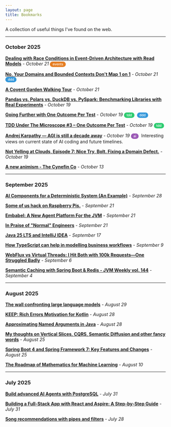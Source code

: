 ```yaml
---
layout: page
title: Bookmarks
---
```


<style>
.tag {
  display: inline-block;
  padding: 2px 8px;
  margin: 0 4px 0 0;
  font-size: 0.75em;
  font-weight: 500;
  color: #fff;
  background-color: #6c757d;
  border-radius: 12px;
  text-transform: lowercase;
}
.tag-events { background-color: #e67e22; }
.tag-ddd { background-color: #3498db; }
.tag-tdd { background-color: #2ecc71; }
.tag-ai { background-color: #9b59b6; }
</style>

A collection of useful things I've found on the web.

---

### October 2025

**[Dealing with Race Conditions in Event-Driven Architecture with Read Models](https://open.substack.com/pub/architectureweekly/p/dealing-with-race-conditions-in-event?utm_source=share&utm_medium=android&r=j1l7m)** - *October 21*
<span class="tag tag-events">events</span>

**[No, Your Domains and Bounded Contexts Don't Map 1 on 1](https://verraes.net/2025/08/domain-and-bounded-contexts-dont-map-one-on-one/)** - *October 21*
<span class="tag tag-ddd">ddd</span>

**[A Covent Garden Walking Tour](https://www.nytimes.com/1978/02/05/archives/14-covent-garden-walking-tour-wandering-on-foot-in-covent-garden.html?smid=nytcore-android-share)** - *October 21*

**[Pandas vs. Polars vs. DuckDB vs. PySpark: Benchmarking Libraries with Real Experiments](https://open.substack.com/pub/pipeline2insights/p/pandas-vs-polars-vs-duckdb-vs-pyspark-benchmarking-real-experiments?utm_source=share&utm_medium=android&r=j1l7m)** - *October 19*

**[Going Further with One Outcome Per Test](https://blog.thecodewhisperer.com/permalink/going-further-with-one-outcome-per-test)** - *October 19*
<span class="tag tag-tdd">tdd</span> <span class="tag tag-ddd">ddd</span>

**[TDD Under The Microscope #3 – One Outcome Per Test](https://codemanship.wordpress.com/2025/10/13/tdd-under-the-microscope-3-one-outcome-per-test/)** - *October 19*
<span class="tag tag-tdd">tdd</span>

**[Andrej Karpathy — AGI is still a decade away](https://www.dwarkesh.com/p/andrej-karpathy)** - *October 19*
<span class="tag tag-ai">ai</span>
Interesting views on current state of AI coding and future timelines.

**[Not Yelling at Clouds, Episode 7: Nice Try, Bolt. Fixing a Domain Defect.](https://www.linkedin.com/redir/redirect/?url=https%3A%2F%2Fyoutube%2Ecom%2Fwatch%3Fv%3DcDOE0ZM6nPo%26si%3DPOqn-IWocgd1OmGc&urlhash=lISw&isSdui=true)** - *October 19*

**[A new animism - The Cynefin Co](https://thecynefin.co/a-new-animism/)** - *October 13*

---

### September 2025

**[AI Components for a Deterministic System (An Example)](https://www.domainlanguage.com/articles/ai-components-deterministic-system/)** - *September 28*

**[Some of us hack on Raspberry Pis.](https://www.linkedin.com/posts/shanselman_some-of-us-hack-on-raspberry-pis-some-of-activity-7373807532592738304-9vgP?utm_source=share&utm_medium=member_android&rcm=ACoAAACmXf4B8_MddEQprP34eTYn-rbE--Vn5Ic)** - *September 21*

**[Embabel: A New Agent Platform For the JVM](https://medium.com/@springrod/embabel-a-new-agent-platform-for-the-jvm-1c83402e0014)** - *September 21*

**[In Praise of "Normal" Engineers](http://charity.wtf/2025/06/19/in-praise-of-normal-engineers/amp/)** - *September 21*

**[Java 25 LTS and IntelliJ IDEA](https://search.app/DJkMC)** - *September 17*

**[How TypeScript can help in modelling business workflows](https://event-driven.io/en/how_to_have_fun_with_typescript_and_workflow/)** - *September 9*

**[WebFlux vs Virtual Threads: I Hit Both with 100k Requests—One Struggled Badly](https://medium.com/@kp9810113/webflux-vs-virtual-threads-i-hit-both-with-100k-requests-one-struggled-badly-9f89f1c7163b)** - *September 6*

**[Semantic Caching with Spring Boot & Redis - JVM Weekly vol. 144](https://open.substack.com/pub/vived/p/semantic-caching-with-spring-boot?utm_source=share&utm_medium=android&r=j1l7m)** - *September 4*

---

### August 2025

**[The wall confronting large language models](https://arxiv.org/html/2507.19703v1)** - *August 29*

**[KEEP: Rich Errors Motivation for Kotlin](https://github.com/Kotlin/KEEP/blob/main/proposals/KEEP-0441-rich-errors-motivation.md?utm_source=substack&utm_medium=email)** - *August 28*

**[Approximating Named Arguments in Java](https://mccue.dev/pages/8-13-25-approximating-named-arguments?utm_source=chatgpt.com&utm_medium=email)** - *August 28*

**[My thoughts on Vertical Slices, CQRS, Semantic Diffusion and other fancy words](https://www.architecture-weekly.com/p/my-thoughts-on-vertical-slices-cqrs)** - *August 25*

**[Spring Boot 4 and Spring Framework 7: Key Features and Changes](https://share.google/Bi8JQeWZmaz3l05PR)** - *August 25*

**[The Roadmap of Mathematics for Machine Learning](https://open.substack.com/pub/thepalindrome/p/the-roadmap-of-mathematics-for-machine-learning?utm_source=share&utm_medium=android&r=j1l7m)** - *August 10*

---

### July 2025

**[Build advanced AI Agents with PostgreSQL](https://m.youtube.com/watch?v=m9x93eqwow8)** - *July 31*

**[Building a Full-Stack App with React and Aspire: A Step-by-Step Guide](https://devblogs.microsoft.com/dotnet/new-aspire-app-with-react/)** - *July 31*

**[Song recommendations with pipes and filters](https://blog.ploeh.dk/2025/07/14/song-recommendations-with-pipes-and-filters/)** - *July 28*

